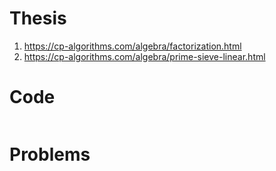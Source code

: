# Thesis
1. https://cp-algorithms.com/algebra/factorization.html
1. https://cp-algorithms.com/algebra/prime-sieve-linear.html

# Code
```c++

```

# Problems